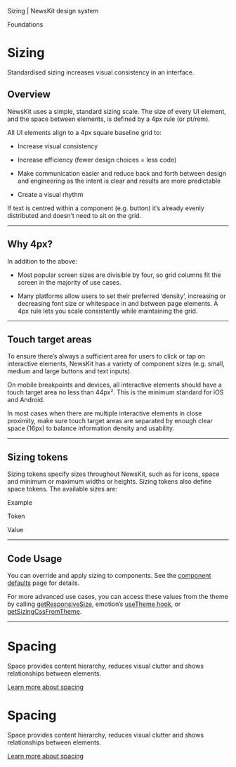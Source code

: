 Sizing | NewsKit design system

Foundations

Sizing
======

Standardised sizing increases visual consistency in an interface.

Overview
--------

NewsKit uses a simple, standard sizing scale. The size of every UI element, and the space between elements, is defined by a 4px rule (or pt/rem).

All UI elements align to a 4px square baseline grid to:

*   Increase visual consistency
    
*   Increase efficiency (fewer design choices = less code)
    
*   Make communication easier and reduce back and forth between design and engineering as the intent is clear and results are more predictable
    
*   Create a visual rhythm
    

If text is centred within a component (e.g. button) it’s already evenly distributed and doesn’t need to sit on the grid.

* * *

Why 4px?
--------

In addition to the above:

*   Most popular screen sizes are divisible by four, so grid columns fit the screen in the majority of use cases.
    
*   Many platforms allow users to set their preferred ‘density’, increasing or decreasing font size or whitespace in and between page elements. A 4px rule lets you scale consistently while maintaining the grid.
    

* * *

Touch target areas
------------------

To ensure there’s always a sufficient area for users to click or tap on interactive elements, NewsKit has a variety of component sizes (e.g. small, medium and large buttons and text inputs).  
  
On mobile breakpoints and devices, all interactive elements should have a touch target area no less than 44px². This is the minimum standard for iOS and Android.

In most cases when there are multiple interactive elements in close proximity, make sure touch target areas are separated by enough clear space (16px) to balance information density and usability.

* * *

Sizing tokens
-------------

Sizing tokens specify sizes throughout NewsKit, such as for icons, space and minimum or maximum widths or heights. Sizing tokens also define space tokens. The available sizes are:

Example

Token

Value

* * *

Code Usage
----------

You can override and apply sizing to components. See the [component defaults](/theme/theming/component-defaults/) page for details.  
  
For more advanced use cases, you can access these values from the theme by calling [getResponsiveSize](/components/utils/get-defaults/), emotion’s [useTheme hook](/components/utils/emotion/), or [getSizingCssFromTheme](/components/utils/get-css-from-theme/).

* * *

Spacing
=======

Space provides content hierarchy, reduces visual clutter and shows relationships between elements.

[Learn more about spacing](/theme/foundation/spacing/)

Spacing
=======

Space provides content hierarchy, reduces visual clutter and shows relationships between elements.

[Learn more about spacing](/theme/foundation/spacing/)